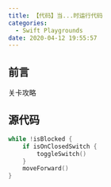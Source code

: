 ```yaml
---
title: 【代码】当...时运行代码
categories:
  - Swift Playgrounds
date: 2020-04-12 19:55:57
---
```


## 前言

关卡攻略

<!-- more -->

## 源代码

``` swift
while !isBlocked {
    if isOnClosedSwitch {
        toggleSwitch()
    }
    moveForward()
}
```

